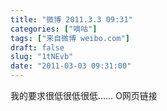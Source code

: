 ```yaml
---
title: "微博 2011.3.3 09:31"
categories: ["嘀咕"]
tags: ["来自微博 weibo.com"]
draft: false
slug: "1tNEvb"
date: "2011-03-03 09:31:00"
---
```


<p>我的要求很低很低很低…… O网页链接 ​​​​</p>
